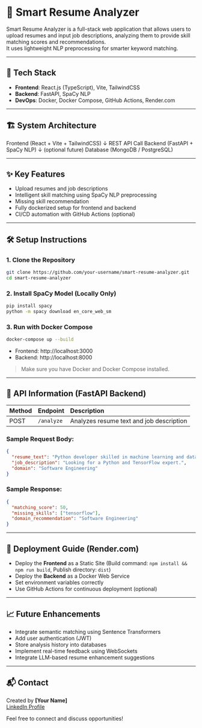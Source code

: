 # 🧠 Smart Resume Analyzer

Smart Resume Analyzer is a full-stack web application that allows users to upload resumes and input job descriptions, analyzing them to provide skill matching scores and recommendations.  
It uses lightweight NLP preprocessing for smarter keyword matching.

---

## 🚀 Tech Stack

- **Frontend**: React.js (TypeScript), Vite, TailwindCSS
- **Backend**: FastAPI, SpaCy NLP
- **DevOps**: Docker, Docker Compose, GitHub Actions, Render.com

---

## 🏗️ System Architecture

Frontend (React + Vite + TailwindCSS)
↓ REST API Call
Backend (FastAPI + SpaCy NLP)
↓ (optional future)
Database (MongoDB / PostgreSQL)

---

## ✨ Key Features

- Upload resumes and job descriptions
- Intelligent skill matching using SpaCy NLP preprocessing
- Missing skill recommendation
- Fully dockerized setup for frontend and backend
- CI/CD automation with GitHub Actions (optional)

---

## 🛠️ Setup Instructions

### 1. Clone the Repository
```bash
git clone https://github.com/your-username/smart-resume-analyzer.git
cd smart-resume-analyzer
```

### 2. Install SpaCy Model (Locally Only)
```bash
pip install spacy
python -m spacy download en_core_web_sm
```

### 3. Run with Docker Compose
```bash
docker-compose up --build
```
- Frontend: http://localhost:3000
- Backend: http://localhost:8000

> Make sure you have Docker and Docker Compose installed.

---

## 📡 API Information (FastAPI Backend)

| Method | Endpoint | Description |
|:---|:---|:---|
| POST | `/analyze` | Analyzes resume text and job description |

### Sample Request Body:
```json
{
  "resume_text": "Python developer skilled in machine learning and data science.",
  "job_description": "Looking for a Python and TensorFlow expert.",
  "domain": "Software Engineering"
}
```

### Sample Response:
```json
{
  "matching_score": 50,
  "missing_skills": ["tensorflow"],
  "domain_recommendation": "Software Engineering"
}
```

---

## 🚀 Deployment Guide (Render.com)

- Deploy the **Frontend** as a Static Site (Build command: `npm install && npm run build`, Publish directory: `dist`)
- Deploy the **Backend** as a Docker Web Service
- Set environment variables correctly
- Use GitHub Actions for continuous deployment (optional)

---

## 📈 Future Enhancements

- Integrate semantic matching using Sentence Transformers
- Add user authentication (JWT)
- Store analysis history into databases
- Implement real-time feedback using WebSockets
- Integrate LLM-based resume enhancement suggestions

---

## 📬 Contact

Created by **[Your Name]**  
[LinkedIn Profile](https://www.linkedin.com/in/your-linkedin-profile)

Feel free to connect and discuss opportunities!
